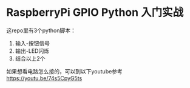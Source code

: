 # RaspberryPi GPIO Python 入门实战
这repo里有3个python脚本：
1. 输入-按钮信号  
2. 输出-LED闪烁  
3. 结合以上2个  

如果想看电路怎么接的，可以到以下youtube参考  
https://youtu.be/74s5CpyG5ts  